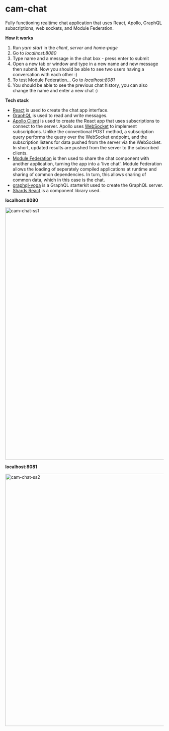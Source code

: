 # cam-chat
Fully functioning realtime chat application that uses React, Apollo, GraphQL subscriptions, web sockets, and Module Federation.


**How it works**
1) Run _yarn start_ in the _client_, _server_ and _home-page_
2) Go to _localhost:8080_
3) Type name and a message in the chat box - press enter to submit
4) Open a new tab or window and type in a new name and new message then submit. Now you should be able to see two users having a conversation with each other :)
5) To test Module Federation... Go to _localhost:8081_
6) You should be able to see the previous chat history, you can also change the name and enter a new chat :)


**Tech stack**
 - [React](https://reactjs.org/) is used to create the chat app interface.
 - [GraphQL](https://graphql.org/) is used to read and write messages.
 - [Apollo Client](https://www.apollographql.com/docs/) is used to create the React app that uses subscriptions to connect to the server. Apollo uses [WebSocket](https://developer.mozilla.org/en-US/docs/Web/API/WebSocket) to implement subscriptions. Unlike the conventional POST method, a subscription query performs the query over the WebSocket endpoint, and the subscription listens for data pushed from the server via the WebSocket. In short, updated results are pushed from the server to the subscribed clients.
 - [Module Federation](https://webpack.js.org/concepts/module-federation/) is then used to share the chat component with another application, turning the app into a 'live chat'. Module Federation allows the loading of seperately compiled applications at runtime and sharing of common dependencies. In turn, this allows sharing of common data, which in this case is the chat.
 - [graphql-yoga](https://www.graphql-yoga.com/docs/quick-start) is a GraphQL starterkit used to create the GraphQL server.
 - [Shards React](https://designrevision.com/docs/shards-react/getting-started) is a component library used.


**localhost:8080**

<img width="800" alt="cam-chat-ss1" src="https://user-images.githubusercontent.com/43217221/161746580-9ffe2406-8145-4283-a671-71eccfb204f7.png">

**localhost:8081**

<img width="800" alt="cam-chat-ss2" src="https://user-images.githubusercontent.com/43217221/161746589-df2fcdac-1dfe-4c75-9bb6-8aa7df11b96f.png">
